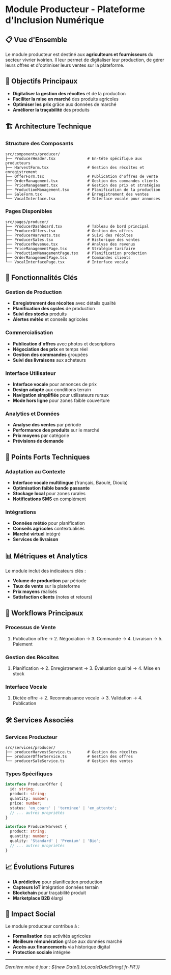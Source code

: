 # Module Producteur - Plateforme d'Inclusion Numérique

## 📋 Vue d'Ensemble

Le module producteur est destiné aux **agriculteurs et fournisseurs** du secteur vivrier ivoirien. Il leur permet de digitaliser leur production, de gérer leurs offres et d'optimiser leurs ventes sur la plateforme.

## 🎯 Objectifs Principaux

- **Digitaliser la gestion des récoltes** et de la production
- **Faciliter la mise en marché** des produits agricoles
- **Optimiser les prix** grâce aux données de marché
- **Améliorer la traçabilité** des produits

## 🏗️ Architecture Technique

### Structure des Composants

```
src/components/producer/
├── ProducerHeader.tsx              # En-tête spécifique aux producteurs
├── HarvestForm.tsx                 # Gestion des récoltes et enregistrement
├── OfferForm.tsx                   # Publication d'offres de vente
├── OrderManagement.tsx             # Gestion des commandes clients
├── PriceManagement.tsx             # Gestion des prix et stratégies
├── ProductionManagement.tsx        # Planification de la production
├── SaleForm.tsx                    # Enregistrement des ventes
└── VocalInterface.tsx              # Interface vocale pour annonces
```

### Pages Disponibles

```
src/pages/producer/
├── ProducerDashboard.tsx           # Tableau de bord principal
├── ProducerOffers.tsx              # Gestion des offres
├── ProducerHarvests.tsx            # Suivi des récoltes
├── ProducerSales.tsx               # Historique des ventes
├── ProducerRevenue.tsx             # Analyse des revenus
├── PriceManagementPage.tsx         # Stratégie tarifaire
├── ProductionManagementPage.tsx    # Planification production
├── OrderManagementPage.tsx         # Commandes clients
└── VocalInterfacePage.tsx          # Interface vocale
```

## 🔧 Fonctionnalités Clés

### Gestion de Production
- **Enregistrement des récoltes** avec détails qualité
- **Planification des cycles** de production
- **Suivi des stocks** produits
- **Alertes météo** et conseils agricoles

### Commercialisation
- **Publication d'offres** avec photos et descriptions
- **Négociation des prix** en temps réel
- **Gestion des commandes** groupées
- **Suivi des livraisons** aux acheteurs

### Interface Utilisateur
- **Interface vocale** pour annonces de prix
- **Design adapté** aux conditions terrain
- **Navigation simplifiée** pour utilisateurs ruraux
- **Mode hors ligne** pour zones faible couverture

### Analytics et Données
- **Analyse des ventes** par période
- **Performance des produits** sur le marché
- **Prix moyens** par catégorie
- **Prévisions de demande**

## 🚀 Points Forts Techniques

### Adaptation au Contexte
- **Interface vocale multilingue** (français, Baoulé, Dioula)
- **Optimisation faible bande passante**
- **Stockage local** pour zones rurales
- **Notifications SMS** en complément

### Intégrations
- **Données météo** pour planification
- **Conseils agricoles** contextualisés
- **Marché virtuel** intégré
- **Services de livraison**

## 📊 Métriques et Analytics

Le module inclut des indicateurs clés :
- **Volume de production** par période
- **Taux de vente** sur la plateforme
- **Prix moyens** réalisés
- **Satisfaction clients** (notes et retours)

## 🔄 Workflows Principaux

### Processus de Vente
1. Publication offre → 2. Négociation → 3. Commande → 4. Livraison → 5. Paiement

### Gestion des Récoltes
1. Planification → 2. Enregistrement → 3. Évaluation qualité → 4. Mise en stock

### Interface Vocale
1. Dictée offre → 2. Reconnaissance vocale → 3. Validation → 4. Publication

## 🛠️ Services Associés

### Services Producteur
```
src/services/producer/
├── producerHarvestService.ts       # Gestion des récoltes
├── producerOfferService.ts         # Gestion des offres
└── producerSaleService.ts          # Gestion des ventes
```

### Types Spécifiques
```typescript
interface ProducerOffer {
  id: string;
  product: string;
  quantity: number;
  price: number;
  status: 'en_cours' | 'terminee' | 'en_attente';
  // ... autres propriétés
}

interface ProducerHarvest {
  product: string;
  quantity: number;
  quality: 'Standard' | 'Premium' | 'Bio';
  // ... autres propriétés
}
```

## 📈 Évolutions Futures

- **IA prédictive** pour planification production
- **Capteurs IoT** intégration données terrain
- **Blockchain** pour traçabilité produit
- **Marketplace B2B** élargi

## 🌱 Impact Social

Le module producteur contribue à :
- **Formalisation** des activités agricoles
- **Meilleure rémunération** grâce aux données marché
- **Accès aux financements** via historique digital
- **Protection sociale** intégrée

---

*Dernière mise à jour : ${new Date().toLocaleDateString('fr-FR')}*